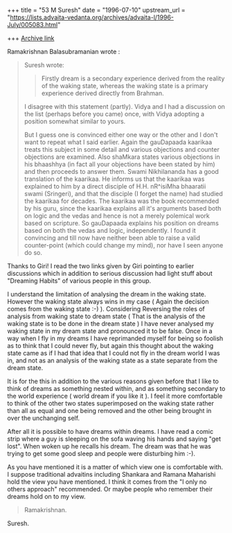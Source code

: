 +++
title = "53 M Suresh"
date = "1996-07-10"
upstream_url = "https://lists.advaita-vedanta.org/archives/advaita-l/1996-July/005083.html"

+++
[Archive link](https://lists.advaita-vedanta.org/archives/advaita-l/1996-July/005083.html)

Ramakrishnan Balasubramanian wrote :

> Suresh wrote:
>
> >  Firstly dream is a secondary experience derived from the reality of the
> >  waking state, whereas the waking state is a primary experience derived
> >  directly from Brahman.
>
> I disagree with this statement (partly). Vidya and I had a discussion on the
> list (perhaps before you came) once, with Vidya adopting a position somewhat
> similar to yours.
>
> But I guess one is convinced either one way or the other and I don't want to
> repeat what I said earlier. Again the gauDapaada kaarikaa treats this subject
> in some detail and various objections and counter objections are examined.
 Also
> shaMkara states various objections in his bhaashhya (in fact all your
> objections have been stated by him) and then proceeds to answer them. Swami
> Nikhilananda has a good translation of the kaarikaa. He informs us that the
> kaarikaa was explained to him by a direct disciple of H.H. nR^isiMha bhaaratii
> swami (Sringeri), and that the disciple (I forget the name) had studied the
> kaarikaa for decades. The kaarikaa was the book recommended by his guru, since
> the kaarikaa explains all it's arguments based both on logic and the vedas and
> hence is not a merely polemical work based on scripture. So gauDapaada
 explains
> his position on dreams based on both the vedas and logic, independently. I
 found
> it convincing and till now have neither been able to raise a valid
 counter-point
> (which could change my mind), nor have I seen anyone do so.

  Thanks to Giri!  I read the two  links given by Giri  pointing to earlier
  discussions which in addition to serious discussion had light stuff about
  "Dreaming Habits" of various people in this group.

  I understand the  limitation of analysing the dream in  the waking state.
  However the  waking state  always wins  in my  case ( Again  the decision
  comes from  the waking  state :-) ).  Considering Reversing the  roles of
  analysis from waking  state to dream state ( That is  the analysis of the
  waking state is to be done in  the dream state ) I have never analysed my
  waking state in my  dream state and pronounced it to be false.  Once in a
  way  when I  fly in  my dreams  I have  reprimanded myself  for being  so
  foolish as to think that I could never fly,  but again this thought about
  the waking state came  as if I had that idea that I  could not fly in the
  dream world  I was in,  and not as an analysis  of the waking state  as a
  state separate from the dream state.

  It is for the this in addition to the various reasons given before that I
  like to  think of  dreams as  something nested  within,  and as something
  secondary to the world experience ( world dream if you like it ).  I feel
  it more comfortable to think of  the other two states superimposed on the
  waking state rather than all as equal and one being removed and the other
  being brought in over the unchanging self.

  After all  it is  possible to have  dreams within dreams.  I have  read a
  comic strip  where a  guy is sleeping  on the sofa  waving his  hands and
  saying "get  lost".  When woken up  he recalls his  dream.  The dream was
  that he  was trying  to get  some good sleep  and people  were disturbing
  him :-).

  As you  have mentioned it  is a matter of  which view one  is comfortable
  with.  I  suppose traditional  advaitins  including  Shankara and  Ramana
  Maharishi hold the view you have mentioned.  I think it comes from the "I
  only no others approach" recommended.  Or maybe people who remember their
  dreams hold on to my view.

> Ramakrishnan.

Suresh.


